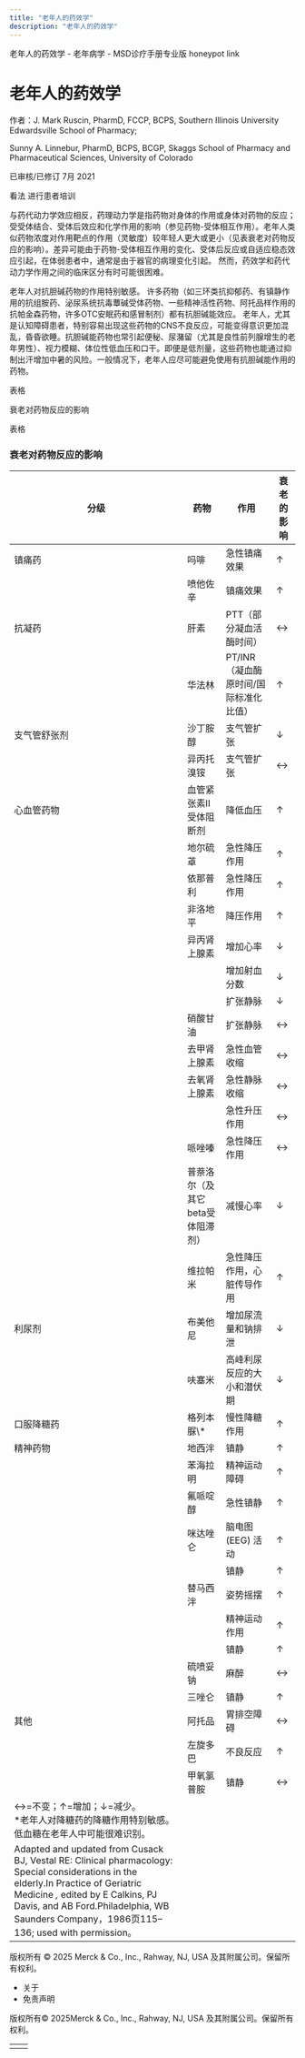 ```yaml
---
title: "老年人的药效学"
description: "老年人的药效学"
---
```


﻿老年人的药效学 \- 老年病学 \- MSD诊疗手册专业版 honeypot link

# 老年人的药效学

作者：J. Mark Ruscin, PharmD, FCCP, BCPS, Southern Illinois University Edwardsville School of Pharmacy;

Sunny A. Linnebur, PharmD, BCPS, BCGP, Skaggs School of Pharmacy and Pharmaceutical Sciences, University of Colorado

已审核/已修订 7月 2021

看法 进行患者培训

与药代动力学效应相反，药理动力学是指药物对身体的作用或身体对药物的反应；受受体结合、受体后效应和化学作用的影响（参见药物-受体相互作用）。老年人类似药物浓度对作用靶点的作用（灵敏度）较年轻人更大或更小（见表衰老对药物反应的影响）。差异可能由于药物-受体相互作用的变化、受体后反应或自适应稳态效应引起，在体弱患者中，通常是由于器官的病理变化引起。 然而，药效学和药代动力学作用之间的临床区分有时可能很困难。

老年人对抗胆碱药物的作用特别敏感。 许多药物（如三环类抗抑郁药、有镇静作用的抗组胺药、泌尿系统抗毒蕈碱受体药物、一些精神活性药物、阿托品样作用的抗帕金森药物，许多OTC安眠药和感冒制剂）都有抗胆碱能效应。 老年人，尤其是认知障碍患者，特别容易出现这些药物的CNS不良反应，可能变得意识更加混乱，昏昏欲睡。抗胆碱能药物也常引起便秘、尿潴留（尤其是良性前列腺增生的老年男性）、视力模糊、体位性低血压和口干。即便是低剂量，这些药物也能通过抑制出汗增加中暑的风险。一般情况下，老年人应尽可能避免使用有抗胆碱能作用的药物。

表格

衰老对药物反应的影响

表格

### 衰老对药物反应的影响

| 分级 | 药物 | 作用 | 衰老的影响 |
| --- | --- | --- | --- |
| 镇痛药 | 吗啡 | 急性镇痛效果 | ↑ |
|  | 喷他佐辛 | 镇痛效果 | ↑ |
| 抗凝药 | 肝素 | PTT（部分凝血活酶时间） | ↔ |
|  | 华法林 | PT/INR（凝血酶原时间/国际标准化比值） | ↑ |
| 支气管舒张剂 | 沙丁胺醇 | 支气管扩张 | ↓ |
|  | 异丙托溴铵 | 支气管扩张 | ↔ |
| 心血管药物 | 血管紧张素II<br>受体阻断剂 | 降低血压 | ↑ |
|  | 地尔硫䓬 | 急性降压作用 | ↑ |
|  | 依那普利 | 急性降压作用 | ↑ |
|  | 非洛地平 | 降压作用 | ↑ |
|  | 异丙肾上腺素 | 增加心率 | ↓ |
|  |  | 增加射血分数 | ↓ |
|  |  | 扩张静脉 | ↓ |
|  | 硝酸甘油 | 扩张静脉 | ↔ |
|  | 去甲肾上腺素 | 急性血管收缩 | ↔ |
|  | 去氧肾上腺素 | 急性静脉收缩 | ↔ |
|  |  | 急性升压作用 | ↔ |
|  | 哌唑嗪 | 急性降压作用 | ↔ |
|  | 普萘洛尔（及其它beta受体阻滞剂） | 减慢心率 | ↓ |
|  | 维拉帕米 | 急性降压作用，心脏传导作用 | ↑ |
| 利尿剂 | 布美他尼 | 增加尿流量和钠排泄 | ↓ |
|  | 呋塞米 | 高峰利尿反应的大小和潜伏期 | ↓ |
| 口服降糖药 | 格列本脲\\* | 慢性降糖作用 | ↑ |
| 精神药物 | 地西泮 | 镇静 | ↑ |
|  | 苯海拉明 | 精神运动障碍 | ↑ |
|  | 氟哌啶醇 | 急性镇静 | ↑ |
|  | 咪达唑仑 | 脑电图 (EEG) 活动 | ↑ |
|  |  | 镇静 | ↑ |
|  | 替马西泮 | 姿势摇摆 | ↑ |
|  |  | 精神运动作用 | ↑ |
|  |  | 镇静 | ↑ |
|  | 硫喷妥钠 | 麻醉 | ↔ |
|  | 三唑仑 | 镇静 | ↑ |
| 其他 | 阿托品 | 胃排空障碍 | ↔ |
|  | 左旋多巴 | 不良反应 | ↑ |
|  | 甲氧氯普胺 | 镇静 | ↔ |
| ↔=不变；↑=增加；↓=减少。<br>\*老年人对降糖药的降糖作用特别敏感。低血糖在老年人中可能很难识别。 |
| Adapted and updated from Cusack BJ, Vestal RE: Clinical pharmacology: Special considerations in the elderly.In Practice of Geriatric Medicine _,_ edited by E Calkins, PJ Davis, and AB Ford.Philadelphia, WB Saunders Company，1986页115–136; used with permission。 |



版权所有 © 2025
Merck & Co., Inc., Rahway, NJ, USA 及其附属公司。保留所有权利。

- 关于
- 免责声明

版权所有© 2025Merck & Co., Inc., Rahway, NJ, USA 及其附属公司。保留所有权利。

|     |     |
| --- | --- |
|  |  |